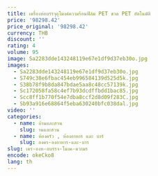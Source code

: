 ```yaml
---
title: เครื่องห่อบรรจุอุโมงค์ความร้อนฟิล์ม PET ขวด PET อัตโนมัติ
price: '98298.42'
price_original: '98298.42'
currency: THB
discount: ''
rating: 4
volume: 95
image: Sa2283dde143248119e67e1df9d37eb30o.jpg
images:
  - Sa2283dde143248119e67e1df9d37eb30o.jpg
  - S749c38e6fbac454eb996584139d525d5k.jpg
  - S38b78f9b8da847bdae5aa8c48cc57139k.jpg
  - Sc172058fa58c4ef7b93dcdffbdd1bac85.jpg
  - Scc8ff1b770f54e7dba8ccf2d8d09f283C.jpg
  - Sb93a916e68864f5eba630240bfc038dal.jpg
video: ''
categories:
  - name: บ้านและสวน
    slug: านและสวน
  - name: ห้องครัว , ห้องอาหาร และ บาร์
    slug: องคร-องอาหาร-และ-บาร
slug: เคร-องห-อบรรจ-โมงค-ความร
encode: okeCko8
lang: th
---
```

  